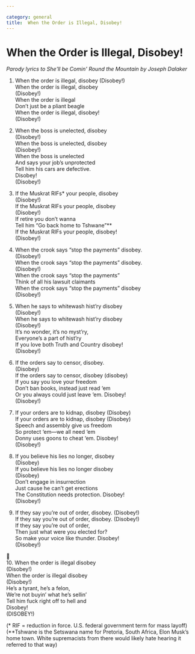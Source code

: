 ```yaml
---

category: general
title:  When the Order is Illegal, Disobey!
---
```



# When the Order is Illegal, Disobey!
_Parody lyrics to She'll be Comin' Round the Mountain by Joseph Dalaker_
  
1.  When the order is illegal, disobey (Disobey!)  
When the order is illegal, disobey   
(Disobey!)  
When the order is illegal  
Don’t just be a pliant beagle  
When the order is illegal, disobey!  
(Disobey!)  
   
2.  When the boss is unelected, disobey  
(Disobey!)  
When the boss is unelected, disobey   
(Disobey!)  
When the boss is unelected   
And says your job’s unprotected  
Tell him his cars are defective.  
Disobey!  
(Disobey!)  
   
3.  If the Muskrat RIFs* your people, disobey  
(Disobey!)  
If the Muskrat RIFs your people, disobey  
(Disobey!)  
If retire you don’t wanna  
Tell him “Go back home to Tshwane”**  
If the Muskrat RIFs your people, disobey!  
(Disobey!)  
   
4.  When the crook says “stop the payments” disobey.  
(Disobey!)  
When the crook says “stop the payments” disobey.  
(Disobey!)  
When the crook says “stop the payments”  
Think of all his lawsuit claimants  
When the crook says “stop the payments” disobey  
(Disobey!)  
   
5.  When he says to whitewash hist’ry disobey   
(Disobey!)  
When he says to whitewash hist’ry disobey  
(Disobey!)  
It’s no wonder, it’s no myst’ry,  
Everyone’s a part of hist’ry  
If you love both Truth and Country disobey!   
(Disobey!)  
   
6.  If the orders say to censor, disobey.  
(Disobey)  
If the orders say to censor, disobey (disobey)  
If you say you love your freedom  
Don’t ban books, instead just read ‘em  
Or you always could just leave ‘em. Disobey!  
(Disobey!)  
   
7.  If your orders are to kidnap, disobey (Disobey)  
If your orders are to kidnap, disobey (Disobey)  
Speech and assembly give us freedom  
So protect ‘em—we all need ‘em  
Donny uses goons to cheat ‘em. Disobey!  
(Disobey!)  
   
8.  If you believe his lies no longer, disobey  
(Disobey)  
If you believe his lies no longer disobey  
(Disobey)   
Don’t engage in insurrection  
Just cause he can’t get erections  
The Constitution needs protection. Disobey!  
(Disobey!)  
   
9.  If they say you’re out of order, disobey.  (Disobey!)  
If they say you’re out of order, disobey.  (Disobey!)  
If they say you’re out of order,  
Then just what were you elected for?   
So make your voice like thunder. Disobey!  
(Disobey!)  
   
🎵  
10.  When the order is illegal disobey  
(Disobey!)  
When the order is illegal disobey  
(Disobey!)  
He’s a tyrant, he’s a felon,  
We’re not buyin’ what he’s sellin’  
Tell him fuck right off to hell and  
Disobey!  
(DISOBEY!)  
   
(* RIF = reduction in force.  U.S. federal government term for mass layoff)  
(**Tshwane is the Setswana name for Pretoria, South Africa, Elon Musk’s home town.  White supremacists from there would likely hate hearing it referred to that way)  
